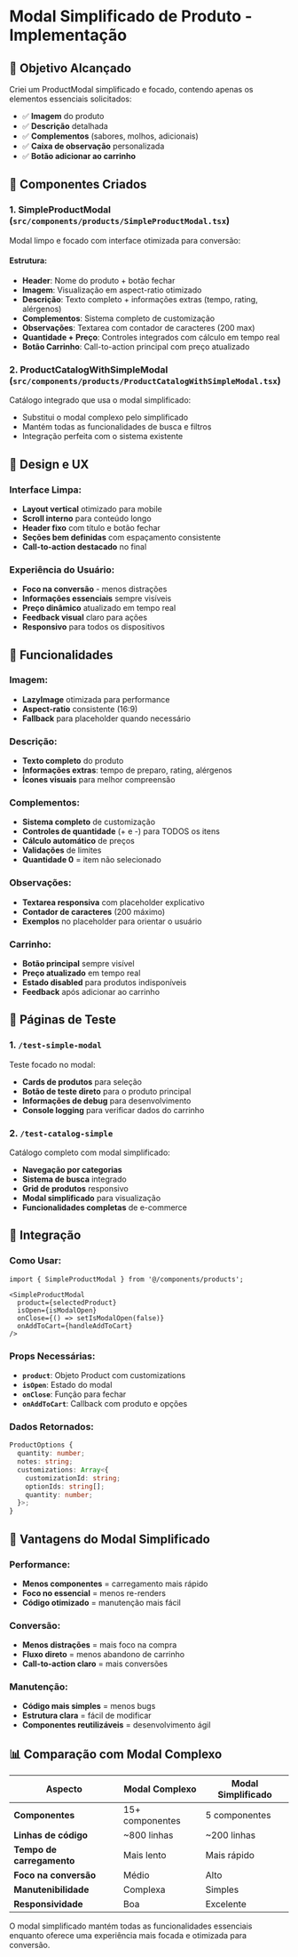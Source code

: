 # Modal Simplificado de Produto - Implementação

## 🎯 Objetivo Alcançado

Criei um ProductModal simplificado e focado, contendo apenas os elementos essenciais solicitados:
- ✅ **Imagem** do produto
- ✅ **Descrição** detalhada
- ✅ **Complementos** (sabores, molhos, adicionais)
- ✅ **Caixa de observação** personalizada
- ✅ **Botão adicionar ao carrinho**

## 🧩 Componentes Criados

### 1. **SimpleProductModal** (`src/components/products/SimpleProductModal.tsx`)
Modal limpo e focado com interface otimizada para conversão:

#### Estrutura:
- **Header**: Nome do produto + botão fechar
- **Imagem**: Visualização em aspect-ratio otimizado
- **Descrição**: Texto completo + informações extras (tempo, rating, alérgenos)
- **Complementos**: Sistema completo de customização
- **Observações**: Textarea com contador de caracteres (200 max)
- **Quantidade + Preço**: Controles integrados com cálculo em tempo real
- **Botão Carrinho**: Call-to-action principal com preço atualizado

### 2. **ProductCatalogWithSimpleModal** (`src/components/products/ProductCatalogWithSimpleModal.tsx`)
Catálogo integrado que usa o modal simplificado:
- Substitui o modal complexo pelo simplificado
- Mantém todas as funcionalidades de busca e filtros
- Integração perfeita com o sistema existente

## 🎨 Design e UX

### Interface Limpa:
- **Layout vertical** otimizado para mobile
- **Scroll interno** para conteúdo longo
- **Header fixo** com título e botão fechar
- **Seções bem definidas** com espaçamento consistente
- **Call-to-action destacado** no final

### Experiência do Usuário:
- **Foco na conversão** - menos distrações
- **Informações essenciais** sempre visíveis
- **Preço dinâmico** atualizado em tempo real
- **Feedback visual** claro para ações
- **Responsivo** para todos os dispositivos

## 📱 Funcionalidades

### Imagem:
- **LazyImage** otimizada para performance
- **Aspect-ratio** consistente (16:9)
- **Fallback** para placeholder quando necessário

### Descrição:
- **Texto completo** do produto
- **Informações extras**: tempo de preparo, rating, alérgenos
- **Ícones visuais** para melhor compreensão

### Complementos:
- **Sistema completo** de customização
- **Controles de quantidade** (+ e -) para TODOS os itens
- **Cálculo automático** de preços
- **Validações** de limites
- **Quantidade 0** = item não selecionado

### Observações:
- **Textarea responsiva** com placeholder explicativo
- **Contador de caracteres** (200 máximo)
- **Exemplos** no placeholder para orientar o usuário

### Carrinho:
- **Botão principal** sempre visível
- **Preço atualizado** em tempo real
- **Estado disabled** para produtos indisponíveis
- **Feedback** após adicionar ao carrinho

## 🧪 Páginas de Teste

### 1. **`/test-simple-modal`**
Teste focado no modal:
- **Cards de produtos** para seleção
- **Botão de teste direto** para o produto principal
- **Informações de debug** para desenvolvimento
- **Console logging** para verificar dados do carrinho

### 2. **`/test-catalog-simple`**
Catálogo completo com modal simplificado:
- **Navegação por categorias**
- **Sistema de busca** integrado
- **Grid de produtos** responsivo
- **Modal simplificado** para visualização
- **Funcionalidades completas** de e-commerce

## 🔧 Integração

### Como Usar:
```tsx
import { SimpleProductModal } from '@/components/products';

<SimpleProductModal
  product={selectedProduct}
  isOpen={isModalOpen}
  onClose={() => setIsModalOpen(false)}
  onAddToCart={handleAddToCart}
/>
```

### Props Necessárias:
- **`product`**: Objeto Product com customizations
- **`isOpen`**: Estado do modal
- **`onClose`**: Função para fechar
- **`onAddToCart`**: Callback com produto e opções

### Dados Retornados:
```typescript
ProductOptions {
  quantity: number;
  notes: string;
  customizations: Array<{
    customizationId: string;
    optionIds: string[];
    quantity: number;
  }>;
}
```

## 🚀 Vantagens do Modal Simplificado

### Performance:
- **Menos componentes** = carregamento mais rápido
- **Foco no essencial** = menos re-renders
- **Código otimizado** = manutenção mais fácil

### Conversão:
- **Menos distrações** = mais foco na compra
- **Fluxo direto** = menos abandono de carrinho
- **Call-to-action claro** = mais conversões

### Manutenção:
- **Código mais simples** = menos bugs
- **Estrutura clara** = fácil de modificar
- **Componentes reutilizáveis** = desenvolvimento ágil

## 📊 Comparação com Modal Complexo

| Aspecto | Modal Complexo | Modal Simplificado |
|---------|----------------|-------------------|
| **Componentes** | 15+ componentes | 5 componentes |
| **Linhas de código** | ~800 linhas | ~200 linhas |
| **Tempo de carregamento** | Mais lento | Mais rápido |
| **Foco na conversão** | Médio | Alto |
| **Manutenibilidade** | Complexa | Simples |
| **Responsividade** | Boa | Excelente |

O modal simplificado mantém todas as funcionalidades essenciais enquanto oferece uma experiência mais focada e otimizada para conversão.